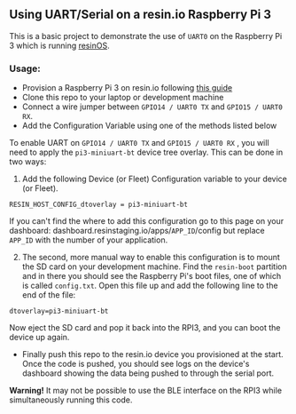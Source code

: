 ## Using UART/Serial on a resin.io Raspberry Pi 3

This is a basic project to demonstrate the use of `UART0` on the Raspberry Pi 3 which is running [resinOS](resinos.io).

### Usage:

* Provision a Raspberry Pi 3 on resin.io following [this guide](https://docs.resin.io/raspberrypi3/nodejs/getting-started/)
* Clone this repo to your laptop or development machine
* Connect a wire jumper between `GPIO14 / UART0 TX` and `GPIO15 / UART0 RX`.
* Add the Configuration Variable using one of the methods listed below

To enable UART on `GPIO14 / UART0 TX` and `GPIO15 / UART0 RX` , you will need to apply the `pi3-miniuart-bt` device tree overlay.
This can be done in two ways:
1. Add the following Device (or Fleet) Configuration variable to your device (or Fleet).
```
RESIN_HOST_CONFIG_dtoverlay = pi3-miniuart-bt
```
If you can't find the where to add this configuration go to this page on your dashboard: dashboard.resinstaging.io/apps/`APP_ID`/config but replace `APP_ID` with the number of your application.

2. The second, more manual way to enable this configuration is to mount the SD card on your development machine. Find the `resin-boot` partition and in there you should see the Raspberry Pi's boot files, one of which is called `config.txt`. Open this file up and add the following line to the end of the file:
```
dtoverlay=pi3-miniuart-bt
```

Now eject the SD card and pop it back into the RPI3, and you can boot the device up again.

* Finally push this repo to the resin.io device you provisioned at the start. Once the code is pushed, you should see logs on the device's dashboard showing the data being pushed to through the serial port.

__Warning!__ It may not be possible to use the BLE interface on the RPI3 while simultaneously running this code.
